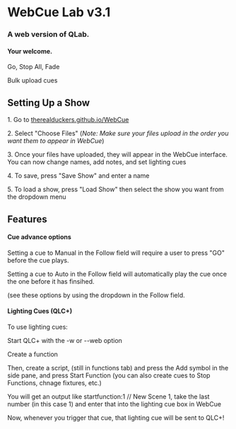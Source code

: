 <h1>WebCue Lab v3.1</h1>
<h3>A web version of QLab.</h3>
<h4>Your welcome.</h4>
<p>Go, Stop All, Fade</p>
<p>Bulk upload cues</p>

<h2>Setting Up a Show</h2>
<p> 1. Go to <a href="https://therealduckers.github.io/WebCue">therealduckers.github.io/WebCue</a></p>
<p> 2. Select "Choose Files" (<em>Note: Make sure your files upload in the order you want them to appear in WebCue</em>) </p>
<p> 3. Once your files have uploaded, they will appear in the WebCue interface. You can now change names, add notes, and set lighting cues</p>
<p> 4. To save, press "Save Show" and enter a name</p>
<p> 5. To load a show, press "Load Show" then select the show you want from the dropdown menu</p>

<h2>Features</h2>
<h4>Cue advance options</h4>
<p>Setting a cue to Manual in the Follow field will require a user to press "GO" before the cue plays.</p>
<p>Setting a cue to Auto in the Follow field will automatically play the cue once the one before it has finsihed.</p>
<P>(see these options by using the dropdown in the Follow field.</P>

<h4>Lighting Cues (QLC+)</h4>
<p>To use lighting cues:</p>
<p>Start QLC+ with the -w or --web option</p>
<p>Create a function</p>
<p>Then, create a script, (still in functions tab) and press the Add symbol in the side pane, and press Start Function (you can also create cues to Stop Functions, chnage fixtures, etc.)</p>
<p>You will get an output like startfunction:1 // New Scene 1, take the last number (in this case 1) and enter that into the lighting cue box in WebCue</p>
<p>Now, whenever you trigger that cue, that lighting cue will be sent to QLC+!</p>
